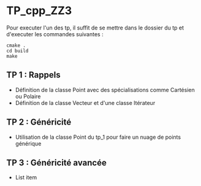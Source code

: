# TP_cpp_ZZ3
Pour executer l'un des tp, il suffit de se mettre dans le dossier du tp et d'executer les commandes suivantes :

    cmake .
    cd build
    make

## TP 1 : Rappels

 - Définition de la classe Point avec des spécialisations comme Cartésien ou Polaire
 - Définition de la classe Vecteur et d'une classe Itérateur

## TP 2 : Généricité

 - Utilisation de la classe Point du tp_1 pour faire un nuage de points générique

## TP 3 : Généricité avancée

 - List item
